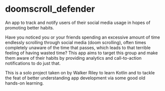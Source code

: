 # doomscroll_defender
An app to track and notify users of their social media usage in hopes of promoting better habits.

Have you noticed you or your friends spending an excessive amount of time endlessly scrolling through social media (doom scrolling), often times completely unaware of the time that passes, which leads to that terrible feeling of having wasted time? This app aims to target this group and make them aware of their habits by providing analytics and call-to-action notifications to do just that. 

This is a solo project taken on by Walker Riley to learn Kotlin and to tackle the feat of better understanding app development via some good old hands-on learning. 

